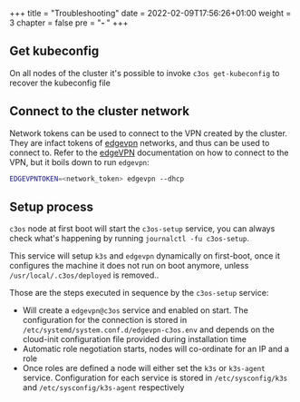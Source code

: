 +++
title = "Troubleshooting"
date = 2022-02-09T17:56:26+01:00
weight = 3
chapter = false
pre = "<b>- </b>"
+++

## Get kubeconfig

On all nodes of the cluster it's possible to invoke `c3os get-kubeconfig` to recover the kubeconfig file

## Connect to the cluster network

Network tokens can be used to connect to the VPN created by the cluster. They are infact tokens of [edgevpn](https://github.com/mudler/edgevpn) networks, and thus can be used to connect to. Refer to the [edgeVPN](https://mudler.github.io/edgevpn/docs/getting-started/cli/) documentation on how to connect to the VPN, but it boils down to run `edgevpn`:

```bash
EDGEVPNTOKEN=<network_token> edgevpn --dhcp
```

## Setup process

`c3os` node at first boot will start the `c3os-setup` service, you can always check what's happening by running `journalctl -fu c3os-setup`.

This service will setup `k3s` and `edgevpn` dynamically on first-boot, once it configures the machine it does not run on boot anymore, unless `/usr/local/.c3os/deployed` is removed..

Those are the steps executed in sequence by the `c3os-setup` service:

- Will create a `edgevpn@c3os` service and enabled on start. The configuration for the connection is stored in `/etc/systemd/system.conf.d/edgevpn-c3os.env` and depends on the cloud-init configuration file provided during installation time
- Automatic role negotiation starts, nodes will co-ordinate for an IP and a role
- Once roles are defined a node will either set the `k3s` or `k3s-agent` service. Configuration for each service is stored in `/etc/sysconfig/k3s` and `/etc/sysconfig/k3s-agent` respectively
  
